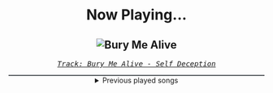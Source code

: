 <div align="center"> 
<h1>Now Playing...</h1>

![Bury Me Alive](https://i.scdn.co/image/ab67616d00001e0244e0599a7a70f3e0be477e2b)
--
_<samp><a href="https://open.spotify.com/track/6OtzjlO7XSlpH83RQLGaHY">Track: Bury Me Alive - Self Deception</a></samp>_

<div style="border: 1px #4B5054 solid"></div>
<details>
  <summary>
    Previous played songs
  </summary>
  <table>
    <thead>
      <tr>
        <th>
          Artist
        </th>
        <th>
          Song
        </th>
        <th>
          Link
        </th>
      </tr>
    </thead>
    <tbody>
      <tr><td>Self Deception</td><td>Bury Me Alive</td><td><a href="https://open.spotify.com/track/6OtzjlO7XSlpH83RQLGaHY">https://open.spotify.com/track/6OtzjlO7XSlpH83RQLGaHY</a></td></tr><tr><td>Self Deception</td><td>Smoke You Out</td><td><a href="https://open.spotify.com/track/7kED1qnduf7UbCq5KZqFVz">https://open.spotify.com/track/7kED1qnduf7UbCq5KZqFVz</a></td></tr><tr><td>Self Deception</td><td>Shade Of Dark</td><td><a href="https://open.spotify.com/track/0tlMaFbWeQuOwIkIpta0da">https://open.spotify.com/track/0tlMaFbWeQuOwIkIpta0da</a></td></tr><tr><td>Self Deception</td><td>The Blues</td><td><a href="https://open.spotify.com/track/3ci9j8MKj3HyxK189C1ZTm">https://open.spotify.com/track/3ci9j8MKj3HyxK189C1ZTm</a></td></tr><tr><td>Self Deception</td><td>High Risk No Reward</td><td><a href="https://open.spotify.com/track/1OqqWrIqpSfOTOY0f8KN35">https://open.spotify.com/track/1OqqWrIqpSfOTOY0f8KN35</a></td></tr><tr><td>Self Deception</td><td>TicToc (Brace For Impact)</td><td><a href="https://open.spotify.com/track/7fzPQcDsFJ138fUjDO5PEN">https://open.spotify.com/track/7fzPQcDsFJ138fUjDO5PEN</a></td></tr><tr><td>Self Deception</td><td>Hell and Back</td><td><a href="https://open.spotify.com/track/2ZKYwK2Icv50QU156JORyQ">https://open.spotify.com/track/2ZKYwK2Icv50QU156JORyQ</a></td></tr><tr><td>Animetrix</td><td>Episch</td><td><a href="https://open.spotify.com/track/0BEq9q3XmPd4N8RRHwhi3L">https://open.spotify.com/track/0BEq9q3XmPd4N8RRHwhi3L</a></td></tr><tr><td>ENMA</td><td>Königschakra</td><td><a href="https://open.spotify.com/track/1aMZNULT5x5EHC1tceVcX4">https://open.spotify.com/track/1aMZNULT5x5EHC1tceVcX4</a></td></tr><tr><td>Anbu Monastir</td><td>Dattebayo</td><td><a href="https://open.spotify.com/track/0fVgS14RhyOpQ5oGuoHbE0">https://open.spotify.com/track/0fVgS14RhyOpQ5oGuoHbE0</a></td></tr><tr><td>Breaking Benjamin</td><td>Save Yourself</td><td><a href="https://open.spotify.com/track/2q1KVUPMs9unSAKHFAaQFg">https://open.spotify.com/track/2q1KVUPMs9unSAKHFAaQFg</a></td></tr><tr><td>Breaking Benjamin</td><td>Vega</td><td><a href="https://open.spotify.com/track/4SBm0w1nfqAihnxpdlyl7t">https://open.spotify.com/track/4SBm0w1nfqAihnxpdlyl7t</a></td></tr><tr><td>NF</td><td>HOPE</td><td><a href="https://open.spotify.com/track/12cZWGf5ZgLcKubEW9mx5q">https://open.spotify.com/track/12cZWGf5ZgLcKubEW9mx5q</a></td></tr><tr><td>Thy Art Is Murder</td><td>Holy War</td><td><a href="https://open.spotify.com/track/74SPa1RfRjNh0jj9BYuPxI">https://open.spotify.com/track/74SPa1RfRjNh0jj9BYuPxI</a></td></tr><tr><td>Thy Art Is Murder</td><td>Holy War</td><td><a href="https://open.spotify.com/track/74SPa1RfRjNh0jj9BYuPxI">https://open.spotify.com/track/74SPa1RfRjNh0jj9BYuPxI</a></td></tr><tr><td>Thy Art Is Murder</td><td>Holy War</td><td><a href="https://open.spotify.com/track/74SPa1RfRjNh0jj9BYuPxI">https://open.spotify.com/track/74SPa1RfRjNh0jj9BYuPxI</a></td></tr><tr><td>Thy Art Is Murder</td><td>Holy War</td><td><a href="https://open.spotify.com/track/74SPa1RfRjNh0jj9BYuPxI">https://open.spotify.com/track/74SPa1RfRjNh0jj9BYuPxI</a></td></tr><tr><td>Thy Art Is Murder</td><td>Holy War</td><td><a href="https://open.spotify.com/track/74SPa1RfRjNh0jj9BYuPxI">https://open.spotify.com/track/74SPa1RfRjNh0jj9BYuPxI</a></td></tr><tr><td>Disturbed</td><td>Ten Thousand Fists</td><td><a href="https://open.spotify.com/track/5hkgrWxkobGtg30I7DsfVu">https://open.spotify.com/track/5hkgrWxkobGtg30I7DsfVu</a></td></tr><tr><td>Disturbed</td><td>Inside the Fire</td><td><a href="https://open.spotify.com/track/5cxp9kjCFyJwzv3lzeX7ku">https://open.spotify.com/track/5cxp9kjCFyJwzv3lzeX7ku</a></td></tr>
    </tbody>
  </table>
</details>

</div>
